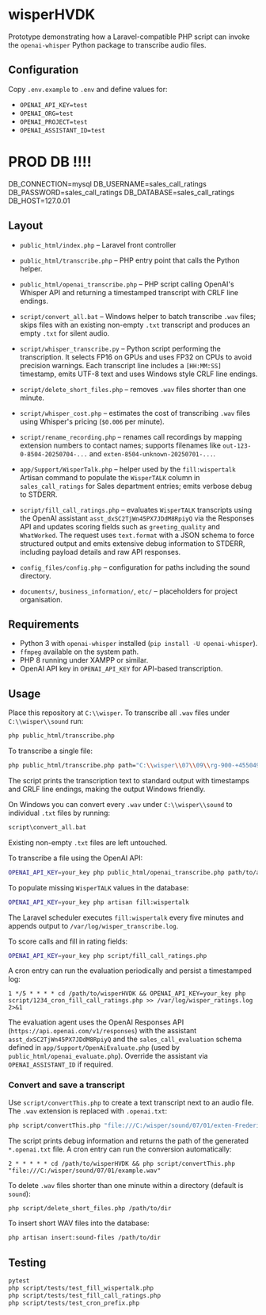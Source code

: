 # wisperHVDK

Prototype demonstrating how a Laravel-compatible PHP script can invoke the
`openai-whisper` Python package to transcribe audio files.

## Configuration

Copy `.env.example` to `.env` and define values for:


- `OPENAI_API_KEY=test`
- `OPENAI_ORG=test`
- `OPENAI_PROJECT=test`
- `OPENAI_ASSISTANT_ID=test`

# PROD DB !!!!
DB_CONNECTION=mysql
DB_USERNAME=sales_call_ratings
DB_PASSWORD=sales_call_ratings
DB_DATABASE=sales_call_ratings
DB_HOST=127.0.01



## Layout

- `public_html/index.php` – Laravel front controller
- `public_html/transcribe.php` – PHP entry point that calls the Python helper.
- `public_html/openai_transcribe.php` – PHP script calling OpenAI's Whisper API and
  returning a timestamped transcript with CRLF line endings.

- `script/convert_all.bat` – Windows helper to batch transcribe `.wav` files; skips files with an existing non-empty `.txt` transcript and produces an empty `.txt` for silent audio.
- `script/whisper_transcribe.py` – Python script performing the transcription. It
  selects FP16 on GPUs and uses FP32 on CPUs to avoid precision warnings. Each
  transcript line includes a `[HH:MM:SS]` timestamp, emits UTF-8 text and uses
  Windows style CRLF line endings.
- `script/delete_short_files.php` – removes `.wav` files shorter than one minute.
- `script/whisper_cost.php` – estimates the cost of transcribing `.wav` files
  using Whisper's pricing (`$0.006` per minute).
- `script/rename_recording.php` – renames call recordings by mapping extension numbers to contact names; supports filenames like
 `out-123-0-8504-20250704-...` and `exten-8504-unknown-20250701-...`.
- `app/Support/WisperTalk.php` – helper used by the `fill:wispertalk` Artisan command to populate the `WisperTALK` column in `sales_call_ratings` for Sales department entries; emits verbose debug to STDERR.
- `script/fill_call_ratings.php` – evaluates `WisperTALK` transcripts using the
  OpenAI assistant `asst_dxSC2TjWn45PX7JDdM8RpiyQ` via the Responses API and
  updates scoring fields such as `greeting_quality` and `WhatWorked`. The
  request uses `text.format` with a JSON schema to force structured output and
  emits extensive debug information to STDERR, including payload details and raw
  API responses.
- `config_files/config.php` – configuration for paths including the sound directory.
- `documents/`, `business_information/`, `etc/` – placeholders for project
  organisation.

## Requirements

- Python 3 with `openai-whisper` installed (`pip install -U openai-whisper`).
- `ffmpeg` available on the system path.
- PHP 8 running under XAMPP or similar.
- OpenAI API key in `OPENAI_API_KEY` for API-based transcription.

## Usage

Place this repository at `C:\\wisper`. To transcribe all `.wav` files under
`C:\\wisper\\sound` run:

```bash
php public_html/transcribe.php
```

To transcribe a single file:

```bash
php public_html/transcribe.php path="C:\\wisper\\07\\09\\rg-900-+4550499106-20250709-131344-1752059605.163788.wav"
```

The script prints the transcription text to standard output with timestamps and
CRLF line endings, making the output Windows friendly.

On Windows you can convert every `.wav` under `C:\\wisper\\sound` to
individual `.txt` files by running:

```bat
script\convert_all.bat
```

Existing non-empty `.txt` files are left untouched.

To transcribe a file using the OpenAI API:

```bash
OPENAI_API_KEY=your_key php public_html/openai_transcribe.php path/to/audio.wav
```

To populate missing `WisperTALK` values in the database:

```bash
OPENAI_API_KEY=your_key php artisan fill:wispertalk
```

The Laravel scheduler executes `fill:wispertalk` every five minutes and appends
output to `/var/log/wisper_transcribe.log`.

To score calls and fill in rating fields:

```bash
OPENAI_API_KEY=your_key php script/fill_call_ratings.php
```

A cron entry can run the evaluation periodically and persist a timestamped log:

```cron
1 */5 * * * * cd /path/to/wisperHVDK && OPENAI_API_KEY=your_key php script/1234_cron_fill_call_ratings.php >> /var/log/wisper_ratings.log 2>&1
```

The evaluation agent uses the OpenAI Responses API
(`https://api.openai.com/v1/responses`) with the assistant
`asst_dxSC2TjWn45PX7JDdM8RpiyQ` and the `sales_call_evaluation` schema defined
in `app/Support/OpenAiEvaluate.php` (used by `public_html/openai_evaluate.php`).
Override the assistant via `OPENAI_ASSISTANT_ID` if required.

### Convert and save a transcript

Use `script/convertThis.php` to create a text transcript next to an audio file.
The `.wav` extension is replaced with `.openai.txt`:

```bash
php script/convertThis.php "file:///C:/wisper/sound/07/01/exten-FredericNygaard-unknown-20250701-080009-1751349609.81224.wav"
```

The script prints debug information and returns the path of the generated
`*.openai.txt` file. A cron entry can run the conversion automatically:

```cron
2 * * * * * cd /path/to/wisperHVDK && php script/convertThis.php "file:///C:/wisper/sound/07/01/example.wav"
```

To delete `.wav` files shorter than one minute within a directory (default is `sound`):

```bash
php script/delete_short_files.php /path/to/dir
```

To insert short WAV files into the database:

```bash
php artisan insert:sound-files /path/to/dir
```

## Testing

```bash
pytest
php script/tests/test_fill_wispertalk.php
php script/tests/test_fill_call_ratings.php
php script/tests/test_cron_prefix.php
```

